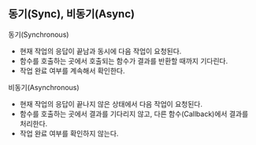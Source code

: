 ## 동기(Sync), 비동기(Async)

동기(Synchronous)

- 현재 작업의 응답이 끝남과 동시에 다음 작업이 요청된다.
- 함수를 호출하는 곳에서 호출되는 함수가 결과를 반환할 때까지 기다린다.
- 작업 완료 여부를 계속해서 확인한다.

비동기(Asynchronous)

- 현재 작업의 응답이 끝나지 않은 상태에서 다음 작업이 요청된다.
- 함수를 호출하는 곳에서 결과를 기다리지 않고, 다른 함수(Callback)에서 결과를 처리한다.
- 작업 완료 여부를 확인하지 않는다.
